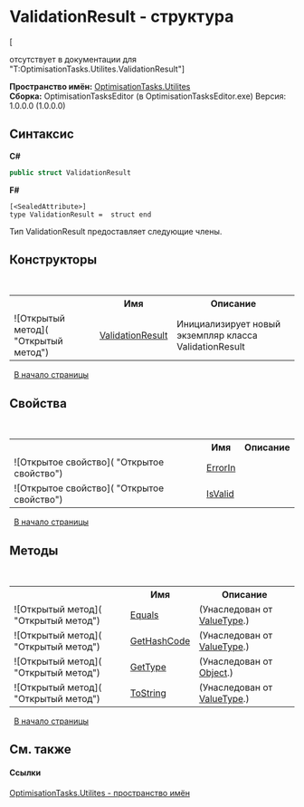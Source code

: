 # ValidationResult - структура
 

\[<summary> отсутствует в документации для "T:OptimisationTasks.Utilites.ValidationResult"\]

**Пространство имён:**&nbsp;<a href="N_OptimisationTasks_Utilites">OptimisationTasks.Utilites</a><br />**Сборка:**&nbsp;OptimisationTasksEditor (в OptimisationTasksEditor.exe) Версия: 1.0.0.0 (1.0.0.0)

## Синтаксис

**C#**<br />
``` C#
public struct ValidationResult
```

**F#**<br />
``` F#
[<SealedAttribute>]
type ValidationResult =  struct end
```

Тип ValidationResult предоставляет следующие члены.


## Конструкторы
&nbsp;<table><tr><th></th><th>Имя</th><th>Описание</th></tr><tr><td>![Открытый метод]( "Открытый метод")</td><td><a href="M_OptimisationTasks_Utilites_ValidationResult__ctor">ValidationResult</a></td><td>
Инициализирует новый экземпляр класса ValidationResult</td></tr></table>&nbsp;
<a href="#validationresult---структура">В начало страницы</a>

## Свойства
&nbsp;<table><tr><th></th><th>Имя</th><th>Описание</th></tr><tr><td>![Открытое свойство]( "Открытое свойство")</td><td><a href="P_OptimisationTasks_Utilites_ValidationResult_ErrorIn">ErrorIn</a></td><td /></tr><tr><td>![Открытое свойство]( "Открытое свойство")</td><td><a href="P_OptimisationTasks_Utilites_ValidationResult_IsValid">IsValid</a></td><td /></tr></table>&nbsp;
<a href="#validationresult---структура">В начало страницы</a>

## Методы
&nbsp;<table><tr><th></th><th>Имя</th><th>Описание</th></tr><tr><td>![Открытый метод]( "Открытый метод")</td><td><a href="http://msdn2.microsoft.com/ru-ru/library/2dts52z7" target="_blank">Equals</a></td><td> (Унаследован от <a href="http://msdn2.microsoft.com/ru-ru/library/aey3s293" target="_blank">ValueType</a>.)</td></tr><tr><td>![Открытый метод]( "Открытый метод")</td><td><a href="http://msdn2.microsoft.com/ru-ru/library/y3509fc2" target="_blank">GetHashCode</a></td><td> (Унаследован от <a href="http://msdn2.microsoft.com/ru-ru/library/aey3s293" target="_blank">ValueType</a>.)</td></tr><tr><td>![Открытый метод]( "Открытый метод")</td><td><a href="http://msdn2.microsoft.com/ru-ru/library/dfwy45w9" target="_blank">GetType</a></td><td> (Унаследован от <a href="http://msdn2.microsoft.com/ru-ru/library/e5kfa45b" target="_blank">Object</a>.)</td></tr><tr><td>![Открытый метод]( "Открытый метод")</td><td><a href="http://msdn2.microsoft.com/ru-ru/library/wb77sz3h" target="_blank">ToString</a></td><td> (Унаследован от <a href="http://msdn2.microsoft.com/ru-ru/library/aey3s293" target="_blank">ValueType</a>.)</td></tr></table>&nbsp;
<a href="#validationresult---структура">В начало страницы</a>

## См. также


#### Ссылки
<a href="N_OptimisationTasks_Utilites">OptimisationTasks.Utilites - пространство имён</a><br />